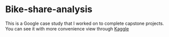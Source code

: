 # Bike-share-analysis
This is a Google case study that I worked on to complete capstone projects. 
You can see it with more convenience view through [Kaggle](https://www.kaggle.com/ductmnguyen/cyclistic-bike-share-case-study/notebook)  
